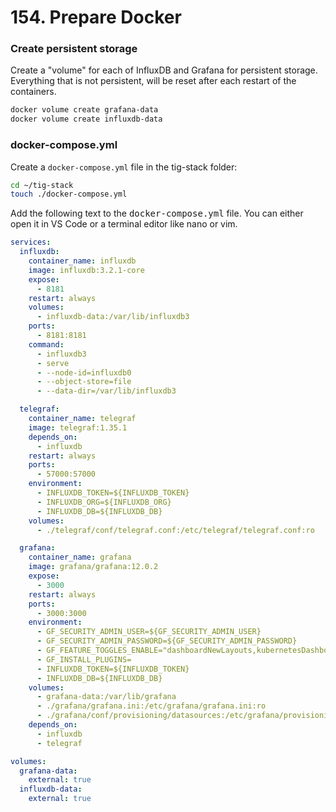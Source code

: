 # 154. Prepare Docker

### Create persistent storage

Create a "volume" for each of InfluxDB and Grafana for persistent storage. Everything that is not persistent, will be reset after each restart of the containers.

```bash
docker volume create grafana-data
docker volume create influxdb-data
```

### docker-compose.yml

Create a `docker-compose.yml` file in the tig-stack folder:

```bash
cd ~/tig-stack
touch ./docker-compose.yml
```

Add the following text to the <kbd>docker-compose.yml</kbd> file. You can either open it in VS Code or a terminal editor like nano or vim.

```yaml
services:
  influxdb:
    container_name: influxdb
    image: influxdb:3.2.1-core
    expose:
      - 8181
    restart: always
    volumes:
      - influxdb-data:/var/lib/influxdb3
    ports:
      - 8181:8181
    command:
      - influxdb3
      - serve
      - --node-id=influxdb0
      - --object-store=file
      - --data-dir=/var/lib/influxdb3

  telegraf:
    container_name: telegraf
    image: telegraf:1.35.1
    depends_on:
      - influxdb
    restart: always
    ports:
      - 57000:57000
    environment:
      - INFLUXDB_TOKEN=${INFLUXDB_TOKEN}
      - INFLUXDB_ORG=${INFLUXDB_ORG}
      - INFLUXDB_DB=${INFLUXDB_DB}
    volumes:
      - ./telegraf/conf/telegraf.conf:/etc/telegraf/telegraf.conf:ro

  grafana:
    container_name: grafana
    image: grafana/grafana:12.0.2
    expose:
      - 3000
    restart: always
    ports:
      - 3000:3000
    environment:
      - GF_SECURITY_ADMIN_USER=${GF_SECURITY_ADMIN_USER}
      - GF_SECURITY_ADMIN_PASSWORD=${GF_SECURITY_ADMIN_PASSWORD}
      - GF_FEATURE_TOGGLES_ENABLE="dashboardNewLayouts,kubernetesDashboards,dashboardScene"
      - GF_INSTALL_PLUGINS=
      - INFLUXDB_TOKEN=${INFLUXDB_TOKEN}
      - INFLUXDB_DB=${INFLUXDB_DB}
    volumes:
      - grafana-data:/var/lib/grafana
      - ./grafana/grafana.ini:/etc/grafana/grafana.ini:ro
      - ./grafana/conf/provisioning/datasources:/etc/grafana/provisioning/datasources:ro
    depends_on:
      - influxdb
      - telegraf

volumes:
  grafana-data:
    external: true
  influxdb-data:
    external: true

```

